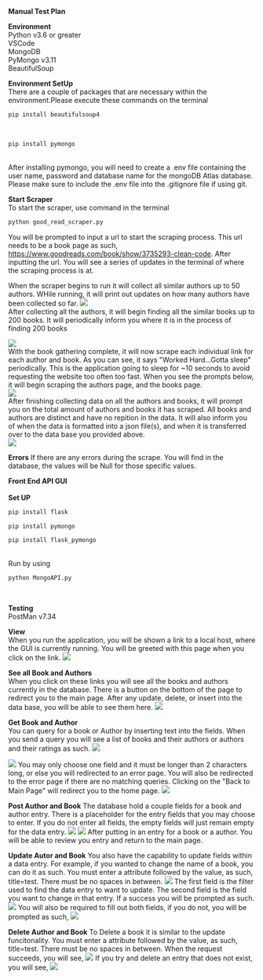 **Manual Test Plan**

**Environment**<br/>
Python v3.6 or greater<br/>
VSCode<br/>
MongoDB<br/>
PyMongo v3.11<br/>
BeautifulSoup<br/>

**Environment SetUp**<br/>
There are a couple of packages that are necessary within the environment.Please execute these commands on the terminal<br/>

```python
pip install beautifulsoup4
```

<br/>

```python
pip install pymongo
```

<br/>
After installing pymongo, you will need to create a .env file containing the user name, password and database name for the mongoDB Atlas database. Please make sure to include the .env file into the .gitignore file if using git.

<br/>

**Start Scraper**<br/>
To start the scraper, use command in the terminal

```python
python good_read_scraper.py
```

You will be prompted to input a url to start the scraping process.
This url needs to be a book page as such, https://www.goodreads.com/book/show/3735293-clean-code.
After inputting the url. You will see a series of updates in the terminal of where the scraping process is at.<br/>

When the scraper begins to run it will collect all similar authors up to 50 authors. WHile running, it will print out updates on how many authors have been collected so far.
<img src="gatheredAuthors.png" /><br/>
After collecting all the authors, it will begin finding all the similar books up to 200 books. It will periodically inform you where it is in the process of finding 200 books

<img src="gatheredBooks.png" /><br/>
With the book gathering complete, it will now scrape each individual link for each author and book. As you can see, it says "Worked Hard...Gotta sleep" periodically. This is the application going to sleep for ~10 seconds to avoid requesting the website too often too fast.
When you see the prompts below, it will begin scraping the authors page, and the books page.
<br/>
<img src="startingAuthorDataCollection.png"/><br/>
After finishing collecting data on all the authors and books, it will prompt you on the total amount of authors and books it has scraped.
All books and authors are distinct and have no repition in the data.
It will also inform you of when the data is formatted into a json file(s), and when it is transferred over to the data base you provided above.
<br/>
<img src="completed.png" />

**Errors**
If there are any errors during the scrape. You will find in the database, the values will be Null for those specific values.

**Front End API GUI**<br/>
<br/>
**Set UP**

```python
pip install flask
```

```python
pip install pymongo
```

```python
pip install flask_pymongo
```

<br>
Run by using

```python
python MongoAPI.py
```

<br>

**Testing** <br>
PostMan v7.34

**View** <br>
When you run the application, you will be shown a link to a local host, where the GUI is currently running.
You will be greeted with this page when you click on the link.
<img src="index page.png" />

**See all Book and Authors**<br>
When you click on these links you will see all the books and authors currently in the database. There is a button on the bottom of the page to redirect you to the main page.
After any update, delete, or insert into the data base, you will be able to see them here.
<img src="AllBooks.png">

**Get Book and Author**<br>
You can query for a book or Author by inserting text into the fields.
When you send a query you will see a list of books and their authors or authors and their ratings as such.
<img src="queriedBooks.png">

<img src="queriedAuthors.png">
You may only choose one field and it must be longer than 2 characters long, or else you will redirected to an error page. You will also be redirected to the error page if there are no matching queries.
Clicking on the "Back to Main Page" will redirect you to the home page.
<img src="Error.png">

**Post Author and Book**
The database hold a couple fields for a book and author entry. There is a placeholder for the entry fields that you may choose to enter. If you do not enter all fields, the empty fields will just remain empty for the data entry.
<img src="PostedBook.png">
<img src="postedAuthor.png">
After putting in an entry for a book or a author. You will be able to review you entry and return to the main page.

**Update Autor and Book**
You also have the capability to update fields within a data entry. For example, if you wanted to change the name of a book, you can do it as such.
You must enter a attribute followed by the value, as such, title=test. There must be no spaces in between.
<img src="updateBook.png">
The first field is the filter used to find the data entry to want to update. The second field is the field you want to change in that entry.
If a success you will be prompted as such.
<img src= "updatebooksuccess.png">
You will also be required to fill out both fields, if you do not, you will be prompted as such,
<img src="RequiredField.png">

**Delete Author and Book**
To Delete a book it is similar to the update funcitonality.
You must enter a attribute followed by the value, as such, title=test. There must be no spaces in between.
When the request succeeds, you will see,
<img src="delete_success.png">
If you try and delete an entry that does not exist, you will see,
<img src="delete_badrequest.png">
